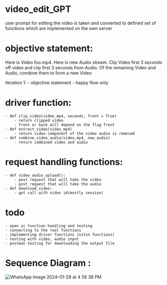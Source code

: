 # video_edit_GPT
user prompt for editing the video is taken and converted to defined set of functions which are implemented on the own server


# objective statement:
Here is Video foo.mp4. Here is new Audio stream. Clip Video first 3 seconds off video and clip first 3 seconds from Audio. Of the remaining Video and Audio, combine them to form a new Video

iteration 1: 
    - objective statement
    - happy flow only

# driver function:
    - def clip_video(video_mp4, seconds, front = True)
        - return clipped video
        - front or back will depend on the flag front
    - def extract_video(video_mp4)
        - return video component of the video audio is removed
    - def combine_video_audio(video_mp4, new_audio)
        - return combined video and audio

# request handling functions:
    - def video_audio_upload():
        - post request that will take the video
        - post request that will take the audio
    - def download_video:
        - get call with video id(mostly session)

# todo
    - open ai function handling and testing
    - connecting to the real functions
    - implementing driver functions (nitin functions)
    - testing with video, audio input
    - postman testing for downloading the output file


# Sequence Diagram :
![WhatsApp Image 2024-01-28 at 4 56 38 PM](https://github.com/Kundhan007/video_edit_GPT/assets/27908778/eaeaa785-0ba2-4ab7-a8f7-ad85dcb68cdb)
